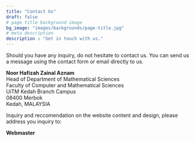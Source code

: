 ```yaml
---
title: "Contact Us"
draft: false
# page title background image
bg_image: "images/backgrounds/page-title.jpg"
# meta description
description : "Get in touch with us."
---
```


Should you have any inquiry, do not hesitate to contact us. You can send us a message using the contact form or email directly to us.

**Noor Hafizah Zainal Aznam**  
Head of Department of Mathematical Sciences  
Faculty of Computer and Mathematical Sciences  
UiTM Kedah Branch Campus  
08400 Merbok  
Kedah, MALAYSIA  

Inquiry and reccomendation on the website content and design, please address you inquiry to:  

**Webmaster**  

